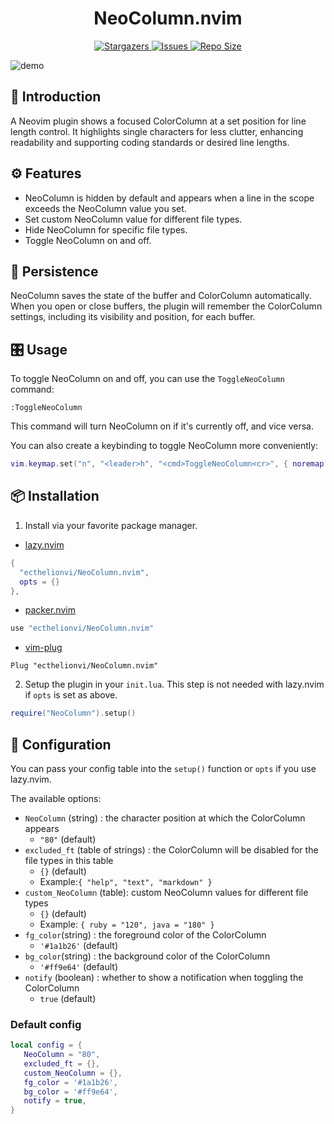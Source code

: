 <h1 align="center">
NeoColumn.nvim
</h1>

<p align="center">
  <a href="https://github.com/ecthelionvi/NeoColumn/stargazers">
    <img
      alt="Stargazers"
      src="https://img.shields.io/github/stars/ecthelionvi/NeoColumn?style=for-the-badge&logo=starship&color=fae3b0&logoColor=d9e0ee&labelColor=282a36"
    />
  </a>
  <a href="https://github.com/ecthelionvi/NeoColumn/issues">
    <img
      alt="Issues"
      src="https://img.shields.io/github/issues/ecthelionvi/NeoColumn?style=for-the-badge&logo=gitbook&color=ddb6f2&logoColor=d9e0ee&labelColor=282a36"
    />
  </a>
  <a href="https://github.com/ecthelionvi/NeoColumn/contributors">
    <img
      alt="Repo Size"
      src="https://img.shields.io/github/repo-size/ecthelionvi/NeoColumn?style=for-the-badge&logo=opensourceinitiative&color=abe9b3&logoColor=d9e0ee&labelColor=282a36"
    />
  </a>
</p>

![demo](https://raw.githubusercontent.com/ecthelionvi/images/main/NeoColumn.gif)

## 📃 Introduction

A Neovim plugin shows a focused ColorColumn at a set position for line length control. It highlights single characters for less clutter, enhancing readability and supporting coding standards or desired line lengths.

## ⚙️ Features

- NeoColumn is hidden by default and appears when a line in the scope exceeds the NeoColumn value you set.
- Set custom NeoColumn value for different file types.
- Hide NeoColumn for specific file types.
- Toggle NeoColumn on and off.

## 🔄 Persistence

NeoColumn saves the state of the buffer and ColorColumn automatically. When you open or close buffers, the plugin will remember the ColorColumn settings, including its visibility and position, for each buffer.

## 🎛️ Usage

To toggle NeoColumn on and off, you can use the `ToggleNeoColumn` command:

```vim
:ToggleNeoColumn
```
This command will turn NeoColumn on if it's currently off, and vice versa.

You can also create a keybinding to toggle NeoColumn more conveniently:

```lua
vim.keymap.set("n", "<leader>h", "<cmd>ToggleNeoColumn<cr>", { noremap = true, silent = true })
```

## 📦 Installation

1. Install via your favorite package manager.

- [lazy.nvim](https://github.com/folke/lazy.nvim)
```Lua
{
  "ecthelionvi/NeoColumn.nvim",
  opts = {}
},
```

- [packer.nvim](https://github.com/wbthomason/packer.nvim)
```Lua
use "ecthelionvi/NeoColumn.nvim"
```

- [vim-plug](https://github.com/junegunn/vim-plug)
```VimL
Plug "ecthelionvi/NeoColumn.nvim"
```

2. Setup the plugin in your `init.lua`. This step is not needed with lazy.nvim if `opts` is set as above.
```Lua
require("NeoColumn").setup()
```

## 🔧 Configuration

You can pass your config table into the `setup()` function or `opts` if you use lazy.nvim.

The available options:

- `NeoColumn` (string) : the character position at which the ColorColumn appears
  - `"80"` (default)
- `excluded_ft` (table of strings) : the ColorColumn will be disabled for the file types in this table
  - `{}` (default)
  - Example:`{ "help", "text", "markdown" }`
- `custom_NeoColumn` (table): custom NeoColumn values for different file types
  - `{}` (default)
  - Example: `{ ruby = "120", java = "180" }`
- `fg_color`(string) : the foreground color of the ColorColumn
  - `'#1a1b26'` (default)
- `bg_color`(string) : the background color of the ColorColumn
  - `'#ff9e64'` (default)
- `notify` (boolean) : whether to show a notification when toggling the ColorColumn
  - `true` (default)

### Default config

```Lua
local config = {
   NeoColumn = "80",
   excluded_ft = {},
   custom_NeoColumn = {},
   fg_color = '#1a1b26',
   bg_color = '#ff9e64',
   notify = true,
}
```
